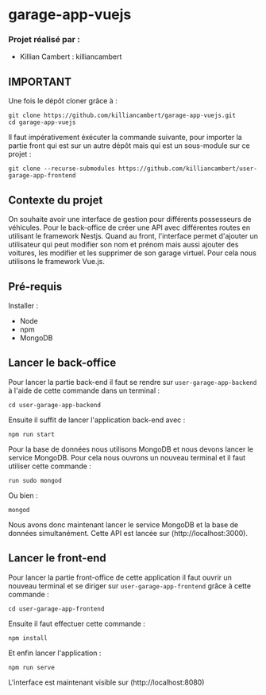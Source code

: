 # garage-app-vuejs

### Projet réalisé par :

- Killian Cambert : killiancambert

## IMPORTANT

Une fois le dépôt cloner grâce à : 

```
git clone https://github.com/killiancambert/garage-app-vuejs.git
cd garage-app-vuejs
```

Il faut impérativement éxécuter la commande suivante, pour importer la partie front qui est sur un autre dépôt mais qui est un sous-module sur ce projet :

```
git clone --recurse-submodules https://github.com/killiancambert/user-garage-app-frontend
```

## Contexte du projet

On souhaite avoir une interface de gestion pour différents possesseurs de véhicules.
Pour le back-office de créer une API avec différentes routes en utilisant le framework Nestjs.
Quand au front, l'interface permet d'ajouter un utilisateur qui peut modifier son nom et prénom mais aussi ajouter des voitures, les modifier et les supprimer de son garage virtuel.
Pour cela nous utilisons le framework Vue.js.

## Pré-requis

Installer :

- Node
- npm
- MongoDB

## Lancer le back-office

Pour lancer la partie back-end il faut se rendre sur `user-garage-app-backend` à l'aide de cette commande dans un terminal :

```
cd user-garage-app-backend
```

Ensuite il suffit de lancer l'application back-end avec :

```
npm run start
```

Pour la base de données nous utilisons MongoDB et nous devons lancer le service MongoDB.
Pour cela nous ouvrons un nouveau terminal et il faut utiliser cette commande :

```
run sudo mongod
```

Ou bien :

```
mongod
```

Nous avons donc maintenant lancer le service MongoDB et la base de données simultanément.
Cette API est lancée sur (http://localhost:3000).

## Lancer le front-end

Pour lancer la partie front-office de cette application il faut ouvrir un nouveau terminal et se diriger sur `user-garage-app-frontend` grâce à cette commande :

```
cd user-garage-app-frontend
```

Ensuite il faut effectuer cette commande :

```
npm install
```

Et enfin lancer l'application :

```
npm run serve
```

L'interface est maintenant visible sur (http://localhost:8080)
